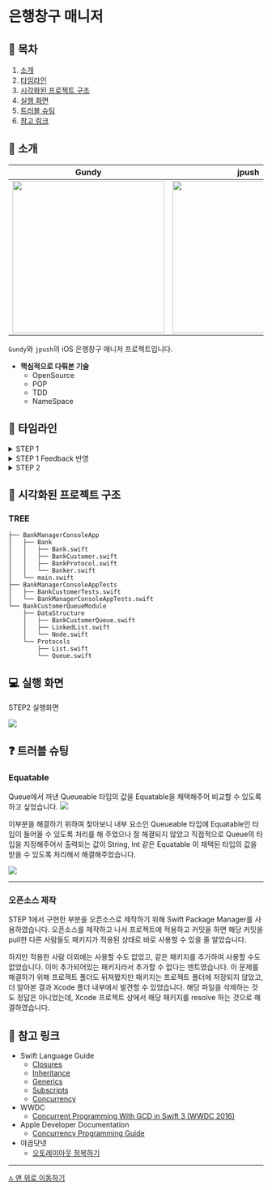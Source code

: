 # 은행창구 매니저

## 📖 목차
1. [소개](#🌱-소개)
2. [타임라인](#📆-타임라인)
3. [시각화된 프로젝트 구조](#👀-시각화된-프로젝트-구조)
4. [실행 화면](#💻-실행-화면)
5. [트러블 슈팅](#❓-트러블-슈팅)
6. [참고 링크](#🔗-참고-링크)

## 🌱 소개

|Gundy|jpush|
|:-:|:-:|
|<img src="https://i.imgur.com/od5Wj9n.png" width = 300/>|<img src="https://avatars.githubusercontent.com/u/82566116?v=4" width = 300/>|

`Gundy`와 `jpush`의 iOS 은행창구 매니저 프로젝트입니다.

- **핵심적으로 다뤄본 기술**
    - OpenSource
    - POP
    - TDD
    - NameSpace

## 📆 타임라인

<details>
<summary>STEP 1</summary>

221101 
    
- LinkedList, Node, BankcustomerQueue 생성
- BankcustomerQueue 타입 내부 stub 구현
    - enqueue, dequeue, isEmpty, peek, clear   
- LinkedList 내부 stub 구현
    - head, tail, pushLast, popFirst, clear, peek, isEmpty
- UnitTest 작성
</details>

<details>
<summary>STEP 1 Feedback 반영</summary>

221103
    
- 테스트 케이스 추가
- Queue의 Generic 설정
</details>

<details>
<summary>STEP 2</summary>

221104
    
- STEP 1에서 구현한 BancCustomerQueue를 SPM으로 제작하여 프로젝트에 추가
- BankCustomer 생성
- BankProtocol 생성
- Bank 생성 및 구현
    - BankProtocol 채택
    - 메서드 구현
        - open, floatingMenu, work, close, init
    - 중첩타입으로 Constant 구현
</details>
    
## 👀 시각화된 프로젝트 구조

### TREE

```
├── BankManagerConsoleApp
│   ├── Bank
│   │   ├── Bank.swift
│   │   ├── BankCustomer.swift
│   │   ├── BankProtocol.swift
│   │   └── Banker.swift
│   └── main.swift
├── BankManagerConsoleAppTests
│   ├── BankCustomerTests.swift
│   └── BankManagerConsoleAppTests.swift
└── BankCustomerQueueModule
    ├── DataStructure
    │   ├── BankCustomerQueue.swift
    │   ├── LinkedList.swift
    │   └── Node.swift
    └── Protocols
        ├── List.swift
        └── Queue.swift
```

## 💻 실행 화면

STEP2 실행화면

![](https://i.imgur.com/Uv04ICE.gif)

## ❓ 트러블 슈팅

### Equatable
Queue에서 꺼낸 Queueable 타입의 값을 Equatable을 채택해주어 비교할 수 있도록 하고 싶었습니다.
![](https://i.imgur.com/VoYAGwz.png)

이부분을 해결하기 위하여 찾아보니 내부 요소인 Queueable 타입에 Equatable인 타입이 들어올 수 있도록 처리를 해 주었으나 잘 해결되지 않았고 직접적으로 Queue의 타입을 지정해주어서 출력되는 값이 String, Int 같은 Equatable 이 채택된 타입의 값을 받을 수 있도록 처리해서 해결해주었습니다.

![](https://i.imgur.com/C1wMhZ5.png)

---
        
### 오픈소스 제작
STEP 1에서 구현한 부분을 오픈소스로 제작하기 위해 Swift Package Manager를 사용하였습니다. 오픈소스를 제작하고 나서 프로젝트에 적용하고 커밋을 하면 해당 커밋을 pull한 다른 사람들도 패키지가 적용된 상태로 바로 사용할 수 있을 줄 알았습니다. 

하지만 적용한 사람 이외에는 사용할 수도 없었고, 같은 패키지를 추가하여 사용할 수도 없었습니다. 이미 추가되어있는 패키지라서 추가할 수 없다는 멘트였습니다. 이 문제를 해결하기 위해 프로젝트 폴더도 뒤져봤지만 패키지는 프로젝트 폴더에 저장되지 않았고, 더 알아본 결과 Xcode 폴더 내부에서 발견할 수 있었습니다. 해당 파일을 삭제하는 것도 정답은 아니었는데, Xcode 프로젝트 상에서 해당 패키지를 resolve 하는 것으로 해결하였습니다.
        
## 🔗 참고 링크

- Swift Language Guide
    - [Closures](https://docs.swift.org/swift-book/LanguageGuide/Closures.html)
    - [Inheritance](https://docs.swift.org/swift-book/LanguageGuide/Inheritance.html)
    - [Generics](https://docs.swift.org/swift-book/LanguageGuide/Generics.html)
    - [Subscripts](https://docs.swift.org/swift-book/LanguageGuide/Subscripts.html)
    - [Concurrency](https://docs.swift.org/swift-book/LanguageGuide/Concurrency.html)
- WWDC
    - [Concurrent Programming With GCD in Swift 3 (WWDC 2016)](https://developer.apple.com/videos/play/wwdc2019/257/)
- Apple Developer Documentation
    - [Concurrency Programming Guide](https://developer.apple.com/library/archive/documentation/General/Conceptual/ConcurrencyProgrammingGuide/Introduction/Introduction.html)
- 야곰닷넷
    - [오토레이아웃 정복하기](https://yagom.net/courses/autolayout/)

---

[🔝 맨 위로 이동하기](#은행창구-매니저)
